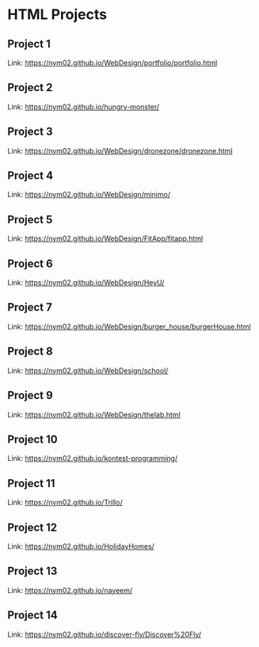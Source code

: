 # HTML Projects

## Project 1

Link: https://nym02.github.io/WebDesign/portfolio/portfolio.html

## Project 2

Link: https://nym02.github.io/hungry-monster/

## Project 3

Link: https://nym02.github.io/WebDesign/dronezone/dronezone.html

## Project 4

Link: https://nym02.github.io/WebDesign/minimo/

## Project 5

Link: https://nym02.github.io/WebDesign/FitApp/fitapp.html

## Project 6

Link: https://nym02.github.io/WebDesign/HeyU/

## Project 7

Link: https://nym02.github.io/WebDesign/burger_house/burgerHouse.html

## Project 8

Link: https://nym02.github.io/WebDesign/school/

## Project 9

Link: https://nym02.github.io/WebDesign/thelab.html

## Project 10

Link: https://nym02.github.io/kontest-programming/

## Project 11

Link: https://nym02.github.io/Trillo/

## Project 12

Link: https://nym02.github.io/HolidayHomes/

## Project 13

Link: https://nym02.github.io/nayeem/

## Project 14

Link: https://nym02.github.io/discover-fly/Discover%20Fly/
